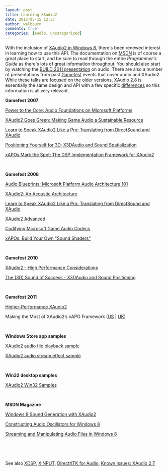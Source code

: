```yaml
---
layout: post
title: Learning XAudio2
date: 2012-05-15 12:37
author: walbourn
comments: true
categories: [audio, Uncategorized]
---
```

<p>With the inclusion of <a href="http://blogs.msdn.com/b/chuckw/archive/2012/04/02/xaudio2-and-windows-8-consumer-preview.aspx">XAudio2 in Windows 8</a>, there's been renewed interest in learning how to use this API. The documentation on <a href="http://msdn.microsoft.com/en-us/library/windows/desktop/hh405049.aspx">MSDN</a> is of course a great place to start, and be sure to read through the entire <em>Programmer's Guide</em> as there's lots of great information throughout. You should also start by watching the <a href="https://channel9.msdn.com/Events/BUILD/BUILD2011/PLAT-755T">BUILD 2011&nbsp;presentation</a> on audio. There are also a number of presentations from past <a href="http://www.microsoftgamefest.com/">Gamefest</a> events that cover audio and XAudio2. While these talks are focused on the older versions, XAudio 2.8 is essentially the same design and API with a few specific <a href="http://msdn.microsoft.com/en-us/library/windows/desktop/ee415802.aspx">differences</a>&nbsp;so this information is all very relevant.</p>
<p><strong>Gamefest 2007</strong></p>
<p><a href="http://download.microsoft.com/download/a/b/f/abfe61c4-8798-4892-ba1b-8eab04ff083b/Power%20to%20the%20Core_Audio%20Foundations%20on%20Microsoft%20Platforms.zip">Power to the Core: Audio Foundations on Microsoft Platforms</a></p>
<p><a href="http://download.microsoft.com/download/a/8/2/a82d530b-be79-436f-a3a3-41b321803c68/XAudio%202%20Goes%20Green.zip">XAudio2 Goes Green: Making Game Audio a Sustainable Resource</a></p>
<p><a href="http://download.microsoft.com/download/9/1/a/91a8c6b4-5fee-47a1-9f8a-c19792c42c60/Learn%20to%20Speak%20XAudio%202%20Like%20a%20Pro.zip">Learn to Speak XAudio2 Like a Pro: Translating from DirectSound and XAudio</a></p>
<p><a href="http://download.microsoft.com/download/5/0/a/50a9e2bc-8ef5-4b43-9282-a38a632c66eb/Positioning%20Yourself%20for%203D_X3DAudio%20and%20Sound%20Spatialization.zip">Positioning Yourself for 3D: X3DAudio and Sound Spatialization</a></p>
<p><a href="http://download.microsoft.com/download/1/4/2/14265eba-ad35-4da0-874f-9fc3ed099daa/xAPOs%20Mark%20the%20Spot_The%20DSP%20Implementation%20Framework%20for%20XAudio%202.zip">xAPOs Mark the Spot: The DSP Implementation Framework for XAudio2</a></p>
<p>&nbsp;</p>
<p><strong>Gamefest 2008</strong></p>
<p><a href="http://www.microsoft.com/downloads/details.aspx?FamilyID=B7FC06CA-79A7-4974-B80A-83558B3DC67A&amp;displaylang=en">Audio Blueprints: Microsoft Platform Audio Architecture 101</a></p>
<p><a href="http://www.microsoft.com/downloads/details.aspx?FamilyId=A6EA4130-D404-4F6C-9B57-FD76DDDF2329&amp;displaylang=en">XAudio2: An Acoustic Architecture</a></p>
<p><a href="http://www.microsoft.com/downloads/details.aspx?FamilyId=879B3602-7057-4E2F-8911-37D1EAFC7C58&amp;displaylang=en">Learn to Speak XAudio2 Like a Pro: Translating from DirectSound and XAudio</a></p>
<p><a href="http://www.microsoft.com/downloads/details.aspx?FamilyId=735AEA6C-2DC3-4ED1-9699-991071BA03F4&amp;displaylang=en">XAudio2 Advanced</a></p>
<p><a href="http://www.microsoft.com/downloads/details.aspx?FamilyId=9C6D9D04-A610-4013-ADBD-45A7F189FCDD&amp;displaylang=en">Codifying Microsoft Game Audio Codecs</a></p>
<p><a href="http://www.microsoft.com/downloads/details.aspx?FamilyId=8BA8FEF8-DA6B-4437-91F6-84AA4998EB11&amp;displaylang=en">xAPOs: Build Your Own "Sound Shaders"</a></p>
<p>&nbsp;</p>
<p><strong>Gamefest 2010</strong></p>
<p><a href="http://www.microsoft.com/en-us/download/details.aspx?id=6871">XAudio2 - High Performance Considerations</a></p>
<p><a href="http://www.microsoft.com/en-us/download/details.aspx?id=17627">The (3D) Sound of Success - X3DAudio and Sound Positioning</a></p>
<p>&nbsp;</p>
<p><strong>Gamefest 2011</strong></p>
<p><a href="http://www.microsoft.com/download/en/details.aspx?id=28137">Higher-Performance XAudio2</a></p>
<p>Making the Most of XAudio2&rsquo;s xAPO Framework (<a href="http://www.microsoft.com/download/en/details.aspx?id=28047">US</a> | <a href="http://www.microsoft.com/download/en/details.aspx?id=28135">UK</a>)</p>
<p>&nbsp;</p>
<p><strong>Windows Store app samples</strong></p>
<p><a href="http://code.msdn.microsoft.com/Basic-Audio-Sample-9a5bb0b7">XAudio2 audio file playback sample</a></p>
<p><a href="http://code.msdn.microsoft.com/XAudio2-Stream-Effect-3f95c8f2">XAudio2 audio stream effect sample</a></p>
<p>&nbsp;</p>
<p><strong>Win32 desktop samples</strong></p>
<p><a href="http://code.msdn.microsoft.com/XAudio2-Win32-Samples-024b3933">XAudio2 Win32 Samples</a></p>
<p>&nbsp;</p>
<p><strong>MSDN Magazine</strong>&nbsp;</p>
<p><a href="http://msdn.microsoft.com/en-us/magazine/jj883962.aspx">Windows 8 Sound Generation with XAudio2</a></p>
<p><a href="http://msdn.microsoft.com/en-us/magazine/jj891059.aspx">Constructing Audio Oscillators for Windows 8</a></p>
<p><a href="http://msdn.microsoft.com/en-us/magazine/dn166936.aspx">Streaming and Manipulating Audio Files in Windows 8</a></p>
<p>&nbsp;</p>
<p>&nbsp;</p>
<p>See also <a href="http://blogs.msdn.com/b/chuckw/archive/2012/05/01/xdsp-h.aspx">XDSP</a>, <a href="http://blogs.msdn.com/b/chuckw/archive/2012/05/03/xinput-and-xaudio2.aspx">XINPUT</a>, <a href="http://blogs.msdn.com/b/chuckw/archive/2013/12/25/directx-tool-kit-for-audio.aspx">DirectXTK for Audio</a>, <a href="http://blogs.msdn.com/b/chuckw/archive/2015/10/09/known-issues-xaudio-2-7.aspx">Known Issues: XAudio 2.7</a></p>
